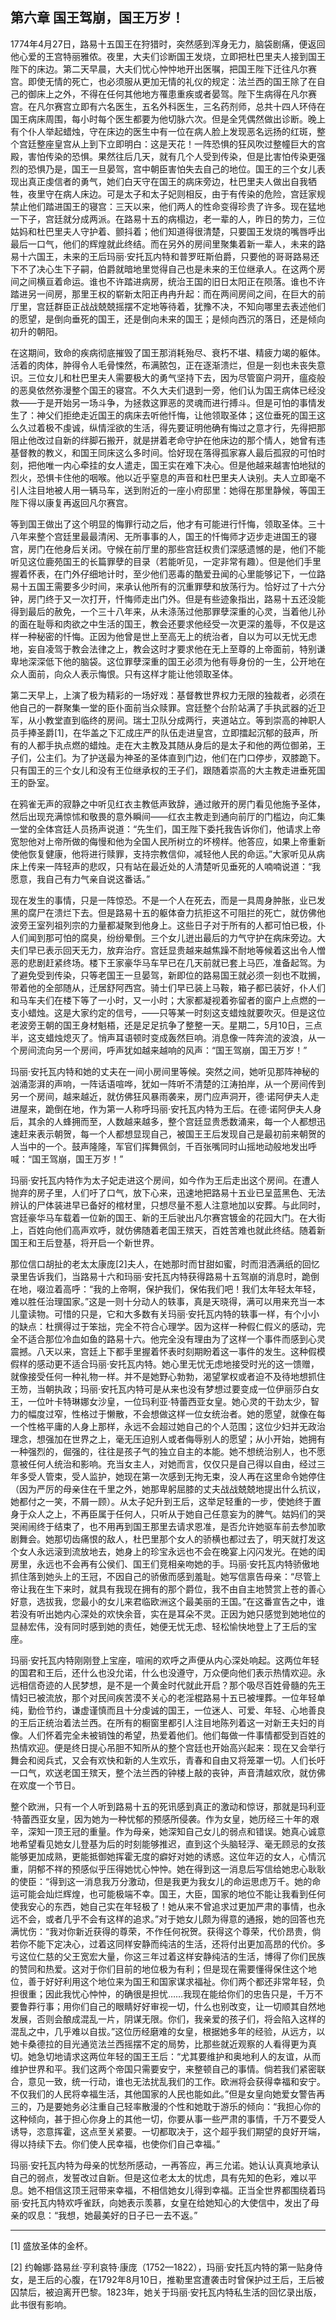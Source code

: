 ## 第六章 国王驾崩，国王万岁！


1774年4月27日，路易十五国王在狩猎时，突然感到浑身无力，脑袋剧痛，便返回他心爱的王宫特丽雅侬。夜里，大夫们诊断国王发烧，立即把杜巴里夫人接到国王陛下的床边。第二天早晨，大夫们忧心忡忡地开出医嘱，把国王陛下迁往凡尔赛宫。即使无情的死亡，也必须服从更加无情的礼仪的规定：法兰西的国王除了在自己的御床上之外，不得在任何其他地方罹患重疾或者晏驾。陛下生病得在凡尔赛宫。在凡尔赛宫立即有六名医生，五名外科医生，三名药剂师，总共十四人环侍在国王病床周围，每小时每个医生都要为他切脉六次。但是全凭偶然做出诊断。晚上有个仆人举起蜡烛，守在床边的医生中有一位在病人脸上发现恶名远扬的红斑，整个宫廷整座皇宫从上到下立即明白：这是天花！一阵恐惧的狂风吹过整幢巨大的宫殿，害怕传染的恐惧。果然往后几天，就有几个人受到传染，但是比害怕传染更强烈的恐惧乃是，国王一旦晏驾，宫中朝臣害怕失去自己的地位。国王的三个女儿表现出真正虔信者的勇气，她们白天守在国王的病床旁边，杜巴里夫人做出自我牺牲，夜里守在病人床边。可是太子和太子妃则相反，由于有传染的危险，宫廷家规禁止他们踏进国王的寝宫：三天以来，他们两人的性命变得珍贵了许多。现在猛地一下子，宫廷就分成两派。在路易十五的病榻边，老一辈的人，昨日的势力，三位姑妈和杜巴里夫人守护着、颤抖着；他们知道得很清楚，只要国王发烧的嘴唇呼出最后一口气，他们的辉煌就此终结。而在另外的房间里聚集着新一辈人，未来的路易十六国王，未来的王后玛丽·安托瓦内特和普罗旺斯伯爵，只要他的哥哥路易还下不了决心生下子嗣，伯爵就暗地里觉得自己也是未来的王位继承人。在这两个房间之间横亘着命运。谁也不许踏进病房，统治王国的旧日太阳正在陨落。谁也不许踏进另一间房，那里王权的崭新太阳正冉冉升起：而在两间房间之间，在巨大的前厅里，宫廷群臣正战战兢兢摇摆不定地等待着，犹豫不决，不知向哪里去表述他们的愿望，是倒向垂死的国王，还是倒向未来的国王；是倾向西沉的落日，还是倾向初升的朝阳。

在这期间，致命的疾病彻底摧毁了国王那消耗殆尽、衰朽不堪、精疲力竭的躯体。活着的肉体，肿得令人毛骨悚然，布满脓包，正在逐渐溃烂，但是一刻也未丧失意识。三位女儿和杜巴里夫人需要极大的勇气坚持下去，因为尽管窗户洞开，瘟疫般的恶臭依然弥漫整个国王的寝宫。不久大夫们退到一旁，他们认为国王病体已经没救——于是开始另一场斗争，为拯救这罪恶的灵魂而进行搏斗。但是可怕的事情发生了：神父们拒绝走近国王的病床去听他忏悔，让他领取圣体；这位垂死的国王这么久过着极不虔诚，纵情淫欲的生活，得先要证明他确有悔过之意才行，先得把那阻止他改过自新的绊脚石搬开，就是拼着老命守护在他床边的那个情人，她曾有违基督教的教义，和国王同床这么多时间。恰好现在落得孤家寡人最后孤寂的可怕时刻，把他唯一内心牵挂的女人遣走，国王实在难下决心。但是他越来越害怕地狱的烈火，恐惧卡住他的咽喉。他以近乎窒息的声音和杜巴里夫人诀别。夫人立即毫不引人注目地被人用一辆马车，送到附近的一座小府邸里：她得在那里静候，等国王陛下得以康复再返回凡尔赛宫。

等到国王做出了这个明显的悔罪行动之后，他才有可能进行忏悔，领取圣体。三十八年来整个宫廷里最最清闲、无所事事的人，国王的忏悔师才迈步走进国王的寝宫，房门在他身后关闭。守候在前厅里的那些宫廷权贵们深感遗憾的是，他们不能听见这位鹿苑国王的长篇罪孽的目录（若能听见，一定非常有趣）。但是他们手里握着怀表，在门外仔细地计时，至少他们恶毒的酷爱丑闻的心里能够记下，一位路易十五国王需要多少时间，来承认他所有的沉重罪孽和放荡行为。恰好过了十六分钟，房门终于又一次打开，忏悔师走出门外。但是有些迹象指出，路易十五还没能得到最后的赦免，一个三十八年来，从未涤荡过他那罪孽深重的心灵，当着他儿孙的面在耻辱和肉欲之中生活的国王，教会还要求他经受一次更深的羞辱，不仅是这样一种秘密的忏悔。正因为他曾是世上至高无上的统治者，自以为可以无忧无虑地，妄自凌驾于教会法律之上，教会这时才要求他在无上至尊的上帝面前，特别谦卑地深深低下他的脑袋。这位罪孽深重的国王必须为他有辱身份的一生，公开地在众人面前，向众人表示悔恨。只有这样才能让他领取圣体。

第二天早上，上演了极为精彩的一场好戏：基督教世界权力无限的独裁者，必须在他自己的一群聚集一堂的臣仆面前当众赎罪。宫廷整个台阶站满了手执武器的近卫军，从小教堂直到临终的房间。瑞士卫队分成两行，夹道站立。等到崇高的神职人员手捧圣爵[1]，在华盖之下汇成庄严的队伍走进皇宫，立即擂起沉郁的鼓声，所有的人都手执点燃的蜡烛。走在大主教及其随从身后的是太子和他的两位御弟，王子们，公主们。为了护送最为神圣的圣体直到门边，他们在门口停步，双膝跪下。只有国王的三个女儿和没有王位继承权的王子们，跟随着崇高的大主教走进垂死国王的卧室。

在鸦雀无声的寂静之中听见红衣主教低声致辞，通过敞开的房门看见他施予圣体，然后出现充满惊怵和敬畏的意外瞬间——红衣主教走到通向前厅的门槛边，向汇集一堂的全体宫廷人员扬声说道：“先生们，国王陛下委托我告诉你们，他请求上帝宽恕他对上帝所做的侮慢和他为全国人民所树立的坏榜样。他答应，如果上帝重新使他恢复健康，他将进行赎罪，支持宗教信仰，减轻他人民的命运。”大家听见从病床上传来一阵轻声的悲叹，只有站在最近处的人清楚听见垂死的人喃喃说道：“我愿意，我自己有力气亲自说这番话。”

现在发生的事情，只是一阵惊恐。不是一个人在死去，而是一具周身肿胀，业已发黑的腐尸在溃烂下去。但是路易十五的躯体奋力抗拒这不可阻拦的死亡，就仿佛他波旁王室列祖列宗的力量都凝聚到他身上。这些日子对于所有的人都可怕已极，仆人们闻到那可怕的腐臭，纷纷晕倒。三个女儿迸出最后的力气守护在病床旁边。大夫们早已表示回天无力，放弃治疗。宫廷显贵越来越焦躁不耐地等候着这出令人憎恶的悲剧赶紧终场。楼下王家豪华马车早已在几天前就已套上马匹，准备起驾。为了避免受到传染，只等老国王一旦晏驾，新即位的路易国王就必须一刻也不耽搁，带着他的全部随从，迁居舒阿西宫。骑士们早已装上马鞍，箱子都已装好，仆人们和马车夫们在楼下等了一小时，又一小时；大家都凝视着弥留者的窗户上点燃的一支小蜡烛。这是大家约定的信号，——只等某一时刻这支蜡烛就要吹灭。但是这位老波旁王朝的国王身材魁梧，还是足足抗争了整整一天。星期二，5月10日，三点半，这支蜡烛熄灭了。悄声耳语顿时变成轰然巨响。消息像一阵奔流的波浪，从一个房间流向另一个房间，呼声犹如越来越响的风声：“国王驾崩，国王万岁！”

玛丽·安托瓦内特和她的丈夫在一间小房间里等候。突然之间，她听见那阵神秘的汹涌澎湃的声响，一阵话语喧哗，犹如一阵听不清楚的江涛拍岸，从一个房间传到另一个房间，越来越近，就仿佛狂风暴雨袭来，房门应声洞开，德·诺阿伊夫人走进屋来，跪倒在地，作为第一人称呼玛丽·安托瓦内特为王后。在德·诺阿伊夫人身后，其余的人蜂拥而至，人数越来越多，整个宫廷显贵悉数涌来，每一个人都想迅速赶来表示朝贺，每一个人都想显现自己，被国王王后发现自己是最初前来朝贺的人当中的一个。鼓声隆隆，军官们挥舞佩剑，千百张嘴同时山摇地动般地发出呼喊：“国王驾崩，国王万岁！”

玛丽·安托瓦内特作为太子妃走进这个房间，如今作为王后走出这个房间。在遭人抛弃的房子里，人们吁了口气，放下心来，迅速地把路易十五业已呈蓝黑色、无法辨认的尸体装进早已备好的棺材里，只想尽量不惹人注意地加以安葬。与此同时，宫廷豪华马车载着一位新的国王、新的王后驶出凡尔赛宫镀金的花园大门。在大街上，百姓向他们高声欢呼，就仿佛随着老国王殡天，百姓苦难也就此终结。随着新国王和王后登基，将开启一个新世界。

那位信口胡扯的老太太康庞[2]夫人，在她那时而甘甜如蜜，时而泪洒满纸的回忆录里告诉我们，当路易十六和玛丽·安托瓦内特获得路易十五驾崩的消息时，跪倒在地，啜泣着高呼：“我的上帝啊，保护我们，保佑我们吧！我们太年轻太年轻，难以胜任治理国家。”这是一则十分动人的轶事，真是天晓得，满可以用来充当一本儿童读物。可惜的只是，它和大多数有关玛丽·安托瓦内特的轶事一样，有个小小的缺点：杜撰得过于笨拙，完全不符合心理学。因为这样一种假仁假义的感动，完全不适合那位冷血如鱼的路易十六。他完全没有理由为了这样一个事件而感到心灵震撼。八天以来，宫廷上下都手里握着怀表时刻期盼着这一事件的发生。这种假模假样的感动更不适合玛丽·安托瓦内特。她心里无忧无虑地接受时光的这一馈赠，就像接受任何一种礼物一样。并不是她野心勃勃，渴望掌权或者迫不及待地想抓住王笏，当朝执政；玛丽·安托瓦内特可是从来也没有梦想过要变成一位伊丽莎白女王，一位叶卡特琳娜女沙皇，一位玛利亚·特蕾西亚女皇。她心灵的干劲太少，智力的幅度过窄，性格过于懒散，不会想做这样一位女统治者。她的愿望，就像在每一个性格平庸的人身上那样，永远不会超过她自己的个人范围；这位少妇并无政治理念，想强加在世界之上，毫无压迫别人或者侮辱别人的愿望；从小开始，她拥有一种强烈的，倔强的，往往是孩子气的独立自主的本能。她不想统治别人，也不愿意被任何人统治和影响。充当女主人，对她而言，仅仅只是自己得以自由，经过三年多受人管束，受人监护，她现在第一次感到无拘无束，没人再在这里命令她停住（因为严厉的母亲住在千里之外，她那卑躬屈膝的丈夫战战兢兢地提出什么抗议，她都付之一笑，不屑一顾）。从太子妃升到王后，这举足轻重的一步，使她终于置身于众人之上，不再臣属于任何人，只听从于她自己任意妄为的脾气。姑妈们的哭哭闹闹终于结束了，也不用再到国王那里去请求恩准，是否允许她驱车前去参加歌剧舞会。她那切齿痛恨的敌人，杜巴里那个女人的骄横也都过去了，明天就打发这个女人永远滚到流放地去，她身上的珍宝永远也不会在晚宴上闪闪发光。在她的闺房里，永远也不会再有公侯们、国王们竞相亲吻她的手。玛丽·安托瓦内特骄傲地抓住落到她头上的王冠，不因自己的骄傲而感到羞耻。她写信禀告母亲：“尽管上帝让我在生下来时，就具有我现在拥有的那个爵位，我不由自主地赞赏上苍的善心好意，选拔我，您最小的女儿来君临欧洲这个最美丽的王国。”在这番宣告之中，谁若没有听出她内心深处的欢快余音，实在是耳朵不灵。正因为她只感觉到她地位的显赫宏伟，没有同时感到她的责任，她便无忧无虑、轻松愉快地登上了王后的宝座。

玛丽·安托瓦内特刚刚登上宝座，喧闹的欢呼之声便从内心深处响起。这两位年轻的国君和王后，还什么也没允诺，什么也没遵守，万众便向他们表示热情欢迎。永远相信奇迹的人民梦想，是不是一个黄金时代就此开启？那个吸尽百姓骨髓的先王情妇已被流放，那个对民间疾苦漠不关心的老淫棍路易十五已被埋葬。一位年轻单纯，勤俭节约，谦虚谨慎而且十分虔诚的国王，一位迷人、可爱、年轻、心地善良的王后正统治着法兰西。在所有的橱窗里都引人注目地陈列着这一对新王夫妇的肖像。人们怀着完全未被销蚀的希望，热爱着他们。他们每做一件事情都受到百姓的热情欢迎。便是终日提心吊胆不知所从的整个宫廷也开始高兴起来：现在又会举行舞会和阅兵式，又会有欢快和新的人生欢乐，青春和自由又将笼罩一切。人们长吁一口气，欢送老国王殡天，整个法兰西的钟楼上敲的丧钟，声音清越欢欣，就仿佛在欢度一个节日。

整个欧洲，只有一个人听到路易十五的死讯感到真正的激动和惊讶，那就是玛利亚·特蕾西亚女皇，因为她为一种忧郁的预感所侵袭。作为女皇，她历经三十年的艰辛，深知一顶王冠的重量。作为母亲，她深知自己女儿的弱点和错误。她真心诚意地希望看见她女儿登基为后的时刻能够推迟，直到这个头脑轻浮、毫无顾忌的女孩能够更加成熟，更能抵御她挥霍无度的癖好对她的诱惑。这位年迈的女人，心情沉重，阴郁不祥的预感似乎压得她忧心忡忡。她在得到这一消息后写信给她忠心耿耿的使臣：“得到这一消息我万分激动，但是我更为我女儿的命运思虑万千。她的命运可能会灿烂辉煌，也可能极端不幸。国王，大臣，国家的地位不能让我看到任何使我安心的东西，她自己实在年轻极了！她从来不曾追求过更加严肃的事情，也永远不会，或者几乎不会有这样的追求。”对于她女儿颇为得意的通报，她的回答也充满忧伤：“我对你新近获得的尊荣，不作任何祝贺。获得这个尊荣，代价昂贵，倘若你不能下定决心，过着这同样安静而纯洁的生活，还将付出更加高昂的代价。多亏这位仁慈的父王宽宏大量，你这三年过着这样安静纯洁的生活，博得了你们民族的赞同和热爱。这对于你们目前的地位极为有利；但是现在需要懂得保住这个地位，善于好好利用这个地位来为国王和国家谋求福祉。你们两个都还非常年轻，负担很重；因此我忧心忡忡，的确很是担忧……我现在能给你们的忠告只是，千万不要鲁莽行事；用你们自己的眼睛好好审视一切，什么也别改变，让一切顺其自然地发展，否则会酿成混乱一片，阴谋无限。你们，我亲爱的孩子们，将会陷入这样的混乱之中，几乎难以自拔。”这位历经磨难的女皇，根据她多年的经验，从远方，以她卡桑德拉的目光通览法兰西摇摆不定的局势，比那些就近观察的人看得更为真切。她急切地请求这两位年轻的国王王后：“尤其要维护和奥地利人的友谊，从而维护世界和平。我们这两个帝国只需要安宁，来整顿自己的事情。倘若我们紧密联合，意见一致，统一行动，谁也无法扰乱我们的工作。欧洲将会获得幸福和安宁。不仅我们的人民将幸福生活，其他国家的人民也能如此。”但是女皇向她爱女警告再三的，乃是要她务必注重自己轻率散漫的个性和她耽于游乐的倾向：“我担心你的这种倾向，甚于担心你身上的其他一切，你要从事一些严肃的事情，千万不要受人诱导，恣意挥霍，这点至关紧要。一切都取决于，这个超乎我们期望的良好开端，得以持续下去。你们使人民幸福，也使你们自己幸福。”

玛丽·安托瓦内特为母亲的忧愁所感动，一再答应，再三允诺。她认认真真地承认自己的弱点，发誓改过自新。但是这位老太太的忧虑，具有先知的色彩，难以平息。她不相信这顶王冠带来幸福，不相信她女儿得到幸福。正当全世界都围绕着玛丽·安托瓦内特欢呼雀跃，向她表示羡慕，女皇在给她知心的大使信中，发出了母亲的叹息：“我想，她最美好的日子已一去不返。”



* * *



[1] 盛放圣体的金杯。

[2] 约翰娜·路易丝·亨利哀特·康庞（1752—1822），玛丽·安托瓦内特的第一贴身侍女，是王后的心腹，在1792年8月10日，推勒里宫遭袭击时曾保护过王后，王后被囚禁后，被迫离开巴黎。1823年，她关于玛丽·安托瓦内特私生活的回忆录出版，此书很有影响。


